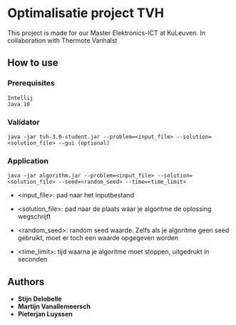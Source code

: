 # Optimalisatie project TVH

This project is made for our Master Elektronics-ICT at KuLeuven.
In collaboration with Thermote Vanhalst

## How to use
### Prerequisites
```
Intellij
Java 10
```

### Validator
```
java -jar tvh-3.0-student.jar --problem=<input_file> --solution=<solution_file> --gui (optional)
```

### Application
```
java -jar algorithm.jar --problem=<input_file> --solution=<solution_file> --seed=<random_seed> --time=<time_limit>
```

 - <input_file>: pad naar het inputbestand

 - <solution_file>: pad naar de plaats waar je algoritme de oplossing wegschrijft

 - <random_seed>: random seed waarde. Zelfs als je algoritme geen seed gebruikt, moet er toch een waarde opgegeven worden

 - <time_limit>: tijd waarna je algoritme moet stoppen, uitgedrukt in seconden

## Authors


* **Stijn Delobelle**
* **Martijn Vanallemeersch**
* **Pieterjan Luyssen**
